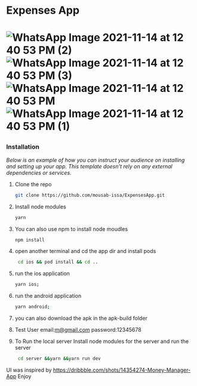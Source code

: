 <h1>Expenses App<h1 />
  

![WhatsApp Image 2021-11-14 at 12 40 53 PM (2)](https://user-images.githubusercontent.com/59908473/141667882-c6e90697-34fe-4be0-a4e4-fec07ad23bd5.jpeg)
![WhatsApp Image 2021-11-14 at 12 40 53 PM (3)](https://user-images.githubusercontent.com/59908473/141667885-2b1792a8-5cf8-45b2-a923-51235d5ba3dd.jpeg)
![WhatsApp Image 2021-11-14 at 12 40 53 PM](https://user-images.githubusercontent.com/59908473/141667886-1365b02a-ba6f-4c5f-a40d-bd0784021ed3.jpeg)
![WhatsApp Image 2021-11-14 at 12 40 53 PM (1)](https://user-images.githubusercontent.com/59908473/141667887-4fe1937b-f767-4435-bb80-96942ed66ce3.jpeg)

  
 ### Installation
  
_Below is an example of how you can instruct your audience on installing and setting up your app. This template doesn't rely on any external dependencies or services._

1. Clone the repo
    ```sh
   git clone https://github.com/mousab-issa/ExpensesApp.git
   ```
2. Install node modules
   ```sh
   yarn
   ```

3. You can also use npm to install node moudles 
   ```sh
   npm install
   ```
4. open another terminal and cd the app dir and install pods 
   ```sh
    cd ios && pod install && cd ..
   ```
5. run the ios application  
   ```sh
   yarn ios;
   ```
  
6. run the android application  
   ```sh 
   yarn android;
   ```
   
7. you can also download the apk in the apk-build folder

8. Test User email:m@gmail.com password:12345678

9. To Run the local server Install node modules for the server and run the server 
   ```sh
    cd server &&yarn &&yarn run dev
   ```
  
  UI was inspired by https://dribbble.com/shots/14354274-Money-Manager-App
  Enjoy
  
